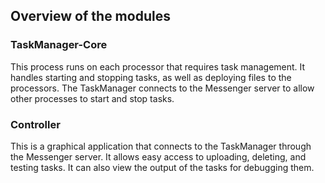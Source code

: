 ## Overview of the modules

### TaskManager-Core
This process runs on each processor that requires task management.
It handles starting and stopping tasks, as well as deploying files to the processors.
The TaskManager connects to the Messenger server to allow other processes to
start and stop tasks.

### Controller
This is a graphical application that connects to the TaskManager through the Messenger
server. It allows easy access to uploading, deleting, and testing tasks. It can also view the
output of the tasks for debugging them.
